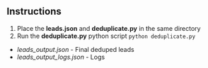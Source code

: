 ## Instructions
1. Place the **leads.json** and **deduplicate.py** in the same directory
2. Run the **deduplicate.py** python script
```python deduplicate.py``` 

- *leads_output.json* - Final deduped leads
- *leads_output_logs.json* - Logs
